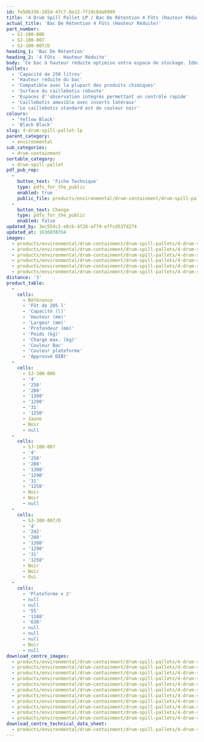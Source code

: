 ```yaml
---
id: fe50b336-185d-47c7-8e12-7f19c8da0999
title: '4 Drum Spill Pallet LP / Bac De Rétention 4 Fûts (Hauteur Réduite)'
actual_title: 'Bac De Rétention 4 Fûts (Hauteur Réduite)'
part_number:
  - SJ-100-006
  - SJ-100-007
  - SJ-100-007/D
heading_1: 'Bac De Rétention'
heading_2: '4 Fûts - Hauteur Réduite'
body: 'Ce bac à hauteur réduite optimise votre espace de stockage. Idéal pour la rétention de fûts contenant des liquides et des produits chimiques dangereux.'
bullets:
  - 'Capacité de 250 litres'
  - 'Hauteur réduite du bac'
  - 'Compatible avec la plupart des produits chimiques'
  - 'Surface du caillebotis robuste'
  - 'Espaces d''observation intégrés permettant un contrôle rapide'
  - 'Caillebotis amovible avec inserts latéraux'
  - 'Le caillebotis standard est de couleur noir'
colours:
  - 'Yellow Black'
  - 'Black Black'
slug: 4-drum-spill-pallet-lp
parent_category:
  - environmental
sub_categories:
  - drum-containment
sortable_category:
  - drum-spill-pallet
pdf_pub_rep:
  -
    button_text: 'Fiche Technique'
    type: pdfs_for_the_public
    enabled: true
    public_file: products/environmental/drum-containment/drum-spill-pallets/4-drum-spill-pallet-lp/pdf-lr/EV-Spill-Pallet-(4-Drum-250-l)-TD_FR.pdf
  -
    button_text: Change
    type: pdfs_for_the_public
    enabled: false
updated_by: 3ec554c2-e8cb-4f28-af79-effcd537d274
updated_at: 1636038354
images:
  - products/environmental/drum-containment/drum-spill-pallets/4-drum-spill-pallet-lp/images-lr/SJ-100-006_04.jpg
  - products/environmental/drum-containment/drum-spill-pallets/4-drum-spill-pallet-lp/images-lr/SJ-100-006_01.jpg
  - products/environmental/drum-containment/drum-spill-pallets/4-drum-spill-pallet-lp/images-lr/SJ-100-006_02.jpg
  - products/environmental/drum-containment/drum-spill-pallets/4-drum-spill-pallet-lp/images-lr/SJ-100-007_01.jpg
  - products/environmental/drum-containment/drum-spill-pallets/4-drum-spill-pallet-lp/images-lr/SJ-100-007_02.jpg
  - products/environmental/drum-containment/drum-spill-pallets/4-drum-spill-pallet-lp/images-lr/SJ-100-007_03.jpg
distance: '3'
product_table:
  -
    cells:
      - Référence
      - 'Fût de 205 l'
      - 'Capacité (l)'
      - 'Hauteur (mm)'
      - 'Largeur (mm)'
      - 'Profondeur (mm)'
      - 'Poids (kg)'
      - 'Charge max. (kg)'
      - 'Couleur Bac'
      - 'Couleur plateforme'
      - 'Approuvé DIBt'
  -
    cells:
      - SJ-100-006
      - '4'
      - '250'
      - '280'
      - '1380'
      - '1290'
      - '31'
      - '1250'
      - Jaune
      - Noir
      - null
  -
    cells:
      - SJ-100-007
      - '4'
      - '250'
      - '280'
      - '1380'
      - '1290'
      - '31'
      - '1250'
      - Noir
      - Noir
      - null
  -
    cells:
      - SJ-100-007/D
      - '4'
      - '242'
      - '280'
      - '1380'
      - '1290'
      - '31'
      - '1250'
      - Noir
      - Noir
      - Oui
  -
    cells:
      - 'Plateforme x 2'
      - null
      - null
      - '55'
      - '1180'
      - '630'
      - null
      - null
      - null
      - Noir
      - null
download_centre_images:
  - products/environmental/drum-containment/drum-spill-pallets/4-drum-spill-pallet-lp/images-hr/SJ-100-006_01.jpg
  - products/environmental/drum-containment/drum-spill-pallets/4-drum-spill-pallet-lp/images-hr/SJ-100-006_02.jpg
  - products/environmental/drum-containment/drum-spill-pallets/4-drum-spill-pallet-lp/images-hr/SJ-100-006_03.jpg
  - products/environmental/drum-containment/drum-spill-pallets/4-drum-spill-pallet-lp/images-hr/SJ-100-006_04.jpg
  - products/environmental/drum-containment/drum-spill-pallets/4-drum-spill-pallet-lp/images-hr/SJ-100-006_05.jpg
  - products/environmental/drum-containment/drum-spill-pallets/4-drum-spill-pallet-lp/images-hr/SJ-100-007_01.jpg
  - products/environmental/drum-containment/drum-spill-pallets/4-drum-spill-pallet-lp/images-hr/SJ-100-007_02.jpg
  - products/environmental/drum-containment/drum-spill-pallets/4-drum-spill-pallet-lp/images-hr/SJ-100-007_03.jpg
  - products/environmental/drum-containment/drum-spill-pallets/4-drum-spill-pallet-lp/images-hr/SJ-100-007_04.jpg
  - products/environmental/drum-containment/drum-spill-pallets/4-drum-spill-pallet-lp/images-hr/SJ-100-007_05.jpg
  - products/environmental/drum-containment/drum-spill-pallets/4-drum-spill-pallet-lp/images-hr/SJ-100-007_06.jpg
download_centre_technical_data_sheet:
  - products/environmental/drum-containment/drum-spill-pallets/4-drum-spill-pallet-lp/pdf-hr/EV-Spill-Pallet-(4-Drum-250-l)-TD_FR.pdf
---
```

